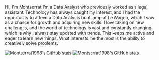 Hi, I'm Montserrat
I'm a Data Analyst who previously worked as a legal assistant. Technology has always caught my interest, and I had the opportunity to attend a Data Analysis bootcamp at Le Wagon, which I saw as a chance for growth and acquiring new skills. I love taking on new challenges, and the world of technology is vast and constantly changing, which is why I always stay updated with trends. This keeps me active and eager to learn new things. What interests me the most is the ability to creatively solve problems.

![Montserrat1998's GitHub stats](https://github-readme-stats.vercel.app/api?username=Montserrat1998&show_icons=true)
![Montserrat1998's GitHub stats](https://github-readme-stats.vercel.app/api?username=Montserrat1998&show_icons=true&theme=radical)


